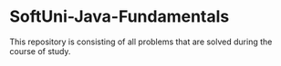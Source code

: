 # SoftUni-Java-Fundamentals
This repository is consisting of all problems that are solved during the course of study. 
